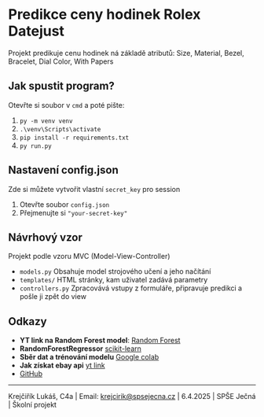 # Predikce ceny hodinek Rolex Datejust
Projekt predikuje cenu hodinek ná základě atributů: Size, Material, Bezel, Bracelet, Dial Color, With Papers

## Jak spustit program? 
Otevřte si soubor v `cmd` a poté pište:
1. `py -m venv venv`
2. `.\venv\Scripts\activate`
3. `pip install -r requirements.txt`
4. `py run.py`

## Nastavení config.json
Zde si můžete vytvořit vlastní `secret_key` pro session
1. Otevřte soubor `config.json`
2. Přejmenujte si `"your-secret-key"`

## Návrhový vzor
Projekt podle vzoru MVC (Model-View-Controller)
 - `models.py` Obsahuje model strojového učení a jeho načítání
 - `templates/` HTML stránky, kam uživatel zadává parametry
 - `controllers.py` Zpracovává vstupy z formuláře, připravuje predikci a pošle ji zpět do view

## Odkazy
- **YT link na Random Forest model**: [Random Forest](https://www.youtube.com/watch?v=ok2s1vV9XW0)
- **RandomForestRegressor** [scikit-learn](https://scikit-learn.org/stable/modules/generated/sklearn.ensemble.RandomForestRegressor.html)
- **Sběr dat a trénování modelu** [Google colab](https://colab.research.google.com/drive/1gDjfbGpYowpRuWRNh_Qa6G4zYLTLJ1QW?usp=sharing)
- **Jak získat ebay api** [yt link](https://youtu.be/i9A3zvuMWNc?si=Ukpy9Q4037IxKuW7)
-  [GitHub](https://github.com/glidingrat/Rolex_Price_Prediction)


---
Krejčiřík Lukáš, C4a | Email: krejcirik@spsejecna.cz | 6.4.2025 | SPŠE Ječná | Školní projekt
